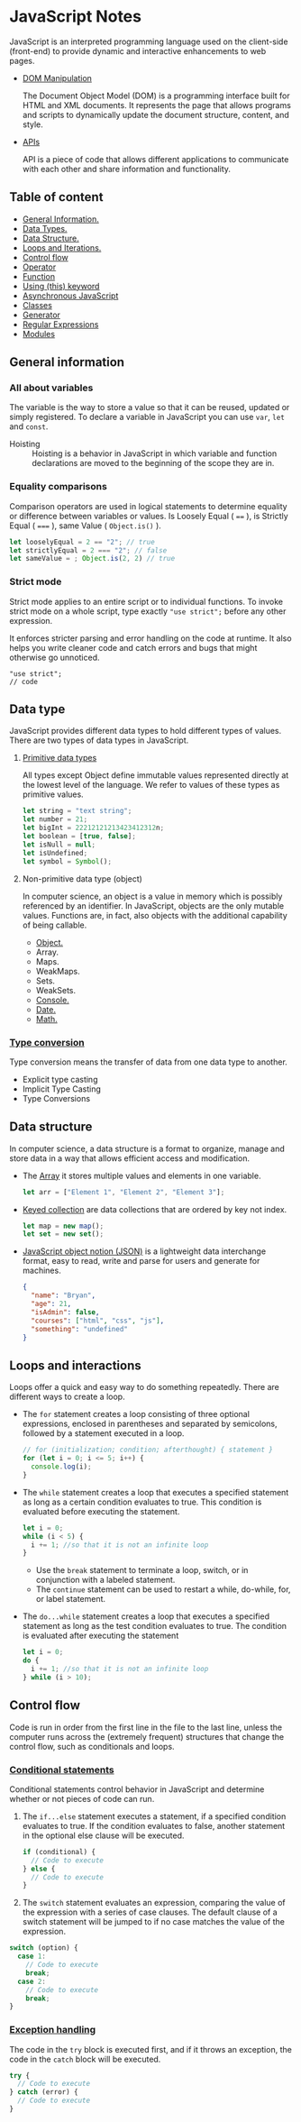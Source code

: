# JavaScript Notes

JavaScript is an interpreted programming language used on the client-side (front-end) to provide dynamic and interactive enhancements to web pages.

- [DOM Manipulation](/docs/dom.md)

  The Document Object Model (DOM) is a programming interface built for HTML and XML documents. It represents the page that allows programs and scripts to dynamically update the document structure, content, and style.

- [APIs](/docs/api.md)

  API is a piece of code that allows different applications to communicate with each other and share information and functionality.

## Table of content

- [General Information.](#general-information)
- [Data Types.](#data-type)
- [Data Structure.](#data-structure)
- [Loops and Iterations.](#loops-and-interactions)
- [Control flow](/docs/code/08-control-flow.md)
- [Operator](/docs/code/09-operator.md)
- [Function](/docs/code/10-function.md)
- [Using (this) keyword](/docs/code/12-using-this-keyword.md)
- [Asynchronous JavaScript](/docs/code/13-asynchronous.md)
- [Classes](/docs/code/14-classes.md)
- [Generator](/docs/code/15-generator.md)
- [Regular Expressions](/docs/code/16-regular-expressions.md)
- [Modules](/docs/code/17-modules.md)

## General information

### All about variables

The variable is the way to store a value so that it can be reused, updated or simply registered. To declare a variable in JavaScript you can use `var`, `let` and `const`.

<dl>
  <dt>Hoisting</dt>
  <dd>
    Hoisting is a behavior in JavaScript in which variable and function declarations are moved to the beginning of the scope they are in.
  </dd>
</dl>

### Equality comparisons

Comparison operators are used in logical statements to determine equality or
difference between variables or values. Is Loosely Equal ( `==` ), is Strictly Equal ( `===` ), same Value ( `Object.is()` ).

```js
let looselyEqual = 2 == "2"; // true
let strictlyEqual = 2 === "2"; // false
let sameValue = ; Object.is(2, 2) // true
```

### Strict mode

Strict mode applies to an entire script or to individual functions. To invoke strict mode on a
whole script, type exactly `"use strict";` before any other expression.

It enforces stricter parsing and error handling on the code at runtime. It also helps you write
cleaner code and catch errors and bugs that might otherwise go unnoticed.

```JS
"use strict";
// code
```

## Data type

JavaScript provides different data types to hold different types of values. There are two types of data types in JavaScript.

1. [Primitive data types](/code/data-types/primitive-type.js)

   All types except Object define immutable values represented directly at the lowest level of the language. We refer to values of these types as primitive values.

   ```js
   let string = "text string";
   let number = 21;
   let bigInt = 22212121213423412312n;
   let boolean = [true, false];
   let isNull = null;
   let isUndefined;
   let symbol = Symbol();
   ```

2. Non-primitive data type (object)

   In computer science, an object is a value in memory which is possibly referenced by an identifier. In JavaScript, objects are the only mutable values. Functions are, in fact, also objects with the additional capability of being callable.

   - [Object.](/code/data-types/object-type.js)
   - Array.
   - Maps.
   - WeakMaps.
   - Sets.
   - WeakSets.
   - [Console.](/code/data-types/build-in/console.js)
   - [Date.](/code/data-types/build-in/date.js)
   - [Math.](/code/data-types/build-in/math.js)

### [Type conversion](/code/data-types/type-conversion.js)

Type conversion means the transfer of data from one data type to another.

- Explicit type casting
- Implicit Type Casting
- Type Conversions

## Data structure

In computer science, a data structure is a format to organize, manage and store data in a way that allows efficient access and modification.

- The [Array](/code/data-structure/array.js) it stores multiple values and elements in one variable.

  ```js
  let arr = ["Element 1", "Element 2", "Element 3"];
  ```

- [Keyed collection](/code/data-structure/keyed-collection.js)
  are data collections that are ordered by key not index.

  ```js
  let map = new map();
  let set = new set();
  ```

- [JavaScript object notion (JSON)](/code/data-structure/json.js)
  is a lightweight data interchange format, easy to read, write and parse for users and generate for machines.

  ```json
  {
    "name": "Bryan",
    "age": 21,
    "isAdmin": false,
    "courses": ["html", "css", "js"],
    "something": "undefined"
  }
  ```

## Loops and interactions

Loops offer a quick and easy way to do something repeatedly. There are different ways to create a loop.

- The `for` statement creates a loop consisting of three optional expressions, enclosed in parentheses and separated by semicolons, followed by a statement executed in a loop.

  ```js
  // for (initialization; condition; afterthought) { statement }
  for (let i = 0; i <= 5; i++) {
    console.log(i);
  }
  ```

- The `while` statement creates a loop that executes a specified statement as long as a certain condition evaluates to true. This condition is evaluated before executing the statement.

  ```js
  let i = 0;
  while (i < 5) {
    i += 1; //so that it is not an infinite loop
  }
  ```

  - Use the `break` statement to terminate a loop, switch, or in conjunction with a labeled statement.
  - The `continue` statement can be used to restart a while, do-while, for, or label statement.

- The `do...while` statement creates a loop that executes a specified statement as long as the test condition evaluates to true. The condition is evaluated after executing the statement

  ```js
  let i = 0;
  do {
    i += 1; //so that it is not an infinite loop
  } while (i > 10);
  ```

## Control flow

Code is run in order from the first line in the file to the last line, unless the computer runs across the (extremely frequent) structures that change the control flow, such as conditionals and loops.

### [Conditional statements](/code/control-flow/conditional-statements.js)

Conditional statements control behavior in JavaScript and determine whether or not pieces of code can run.

1. The `if...else` statement executes a statement, if a specified condition evaluates to true. If the condition evaluates to false, another statement in the optional else clause will be executed.
   ```js
   if (conditional) {
     // Code to execute
   } else {
     // Code to execute
   }
   ```
2. The `switch` statement evaluates an expression, comparing the value of the expression with a series of case clauses. The default clause of a switch statement will be jumped to if no case matches the value of the expression.

```js
switch (option) {
  case 1:
    // Code to execute
    break;
  case 2:
    // Code to execute
    break;
}
```

### [Exception handling](/code/control-flow/exception-hendling.js)

The code in the `try` block is executed first, and if it throws an exception, the code in the `catch` block will be executed.

```js
try {
  // Code to execute
} catch (error) {
  // Code to execute
}
```

<!-- [Proxies](/code/control-flow/proxies.js) allow you to modify, validate, or override the fault behavior -->
